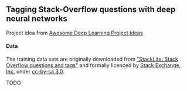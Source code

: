 ## Tagging Stack-Overflow questions with deep neural networks
Project idea from [Awesome Deep Learning Project Ideas](https://github.com/NirantK/awesome-project-ideas)

#### Data
The training data sets are originally downloaded from ["StackLite: Stack Overflow questions and tags"](https://www.kaggle.com/stackoverflow/stacklite)
and formally licenced by [Stack Exchange, Inc.](https://archive.org/details/stackexchange) under [cc-by-sa 3.0](http://creativecommons.org/licenses/by-sa/3.0/).

TODO